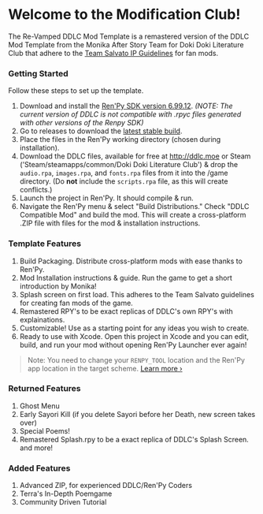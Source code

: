 # Welcome to the Modification Club!

The Re-Vamped DDLC Mod Template is a remastered version of the DDLC Mod Template from the Monika After Story Team for Doki Doki Literature Club that adhere to the [Team Salvato IP Guidelines](http://teamsalvato.com/ip-guidelines/) for fan mods.

### Getting Started
Follow these steps to set up the template.

1. Download and install the [Ren'Py SDK version 6.99.12](https://www.renpy.org/release/6.99.12). *(NOTE: The current version of DDLC is not compatible with .rpyc files generated with other versions of the Renpy SDK)*
2. Go to releases to download the [latest stable build](https://github.com/GanstaKingofSA/DDLCModTemplate2.0/releases).
3. Place the files in the Ren'Py working directory (chosen during installation).
4. Download the DDLC files, available for free at http://ddlc.moe or Steam ('Steam/steamapps/common/Doki Doki Literature Club') & drop the `audio.rpa`, `images.rpa`, and `fonts.rpa` files from it into the /game directory. (Do **not** include the `scripts.rpa` file, as this will create conflicts.)
5. Launch the project in Ren'Py. It should compile & run.
6. Navigate the Ren'Py menu & select "Build Distributions." Check "DDLC Compatible Mod" and build the mod. This will create a cross-platform .ZIP file with files for the mod & installation instructions.

### Template Features
1. Build Packaging. Distribute cross-platform mods with ease thanks to Ren'Py.
2. Mod Installation instructions & guide. Run the game to get a short introduction by Monika!
3. Splash screen on first load. This adheres to the Team Salvato guidelines for creating fan mods of the game.
4. Remastered RPY's to be exact replicas of DDLC's own RPY's with explainations.
5. Customizable! Use as a starting point for any ideas you wish to create.
6. Ready to use with Xcode. Open this project in Xcode and you can edit, build, and run your mod without opening Ren'Py Launcher ever again!

> Note: You need to change your `RENPY_TOOL` location and the Ren'Py app location in the target scheme. [Learn more &rsaquo;](XCODE.md)

### Returned Features
1. Ghost Menu
2. Early Sayori Kill (if you delete Sayori before her Death, new screen takes over)
3. Special Poems!
4. Remastered Splash.rpy to be a exact replica of DDLC's Splash Screen.
and more!

### Added Features
1. Advanced ZIP, for experienced DDLC/Ren'Py Coders
2. Terra's In-Depth Poemgame
3. Community Driven Tutorial
